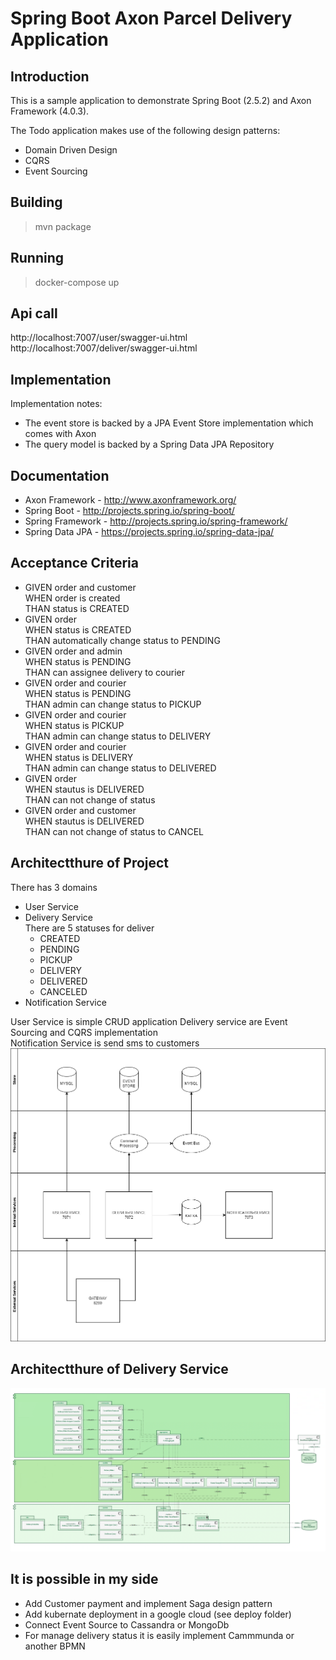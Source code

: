 # Spring Boot Axon Parcel Delivery Application

## Introduction

This is a sample application to demonstrate Spring Boot (2.5.2) and Axon Framework (4.0.3).

The Todo application makes use of the following design patterns:
- Domain Driven Design
- CQRS
- Event Sourcing

## Building
> mvn package

## Running
> docker-compose up

## Api call
http://localhost:7007/user/swagger-ui.html <br>
http://localhost:7007/deliver/swagger-ui.html

## Implementation

Implementation notes:
- The event store is backed by a JPA Event Store implementation which comes with Axon
- The query model is backed by a Spring Data JPA Repository


## Documentation

* Axon Framework - http://www.axonframework.org/
* Spring Boot - http://projects.spring.io/spring-boot/
* Spring Framework - http://projects.spring.io/spring-framework/
* Spring Data JPA - https://projects.spring.io/spring-data-jpa/

## Acceptance Criteria
* GIVEN order and customer<br>
  WHEN order is created <br>
  THAN status is CREATED
* GIVEN order<br>
  WHEN status is CREATED <br>
  THAN automatically change status to PENDING
* GIVEN order and admin<br>
  WHEN status is PENDING <br>
  THAN can assignee delivery to courier<br>
* GIVEN order and courier<br>
  WHEN status is PENDING <br>
  THAN admin can change status to PICKUP<br>
* GIVEN order and courier<br>
  WHEN status is PICKUP <br>
  THAN admin can change status to DELIVERY<br>
* GIVEN order and courier<br>
  WHEN status is DELIVERY <br>
  THAN admin can change status to DELIVERED<br>
* GIVEN order<br>
  WHEN stautus is DELIVERED <br>
  THAN can not change of status 
* GIVEN order and customer<br>
  WHEN stautus is  DELIVERED <br>
  THAN can not change of status to CANCEL   

## Architectthure of Project
There has 3 domains 
* User Service
* Delivery Service<br>
  There are 5 statuses for deliver 
    * CREATED 
    * PENDING
    * PICKUP
    * DELIVERY
    * DELIVERED
    * CANCELED
* Notification Service

User Service is simple CRUD application
Delivery service are Event Sourcing and CQRS implementation  
Notification Service is send sms to customers
![alt text](img/delivery_architecture.png)

## Architectthure of Delivery Service

![alt text](img/architecture.png)

## It is possible in my side
* Add Customer payment and implement Saga design pattern
* Add kubernate deployment in a google cloud (see deploy folder)
* Connect Event Source to Cassandra or MongoDb
* For manage delivery status it is easily implement Cammmunda or another BPMN
